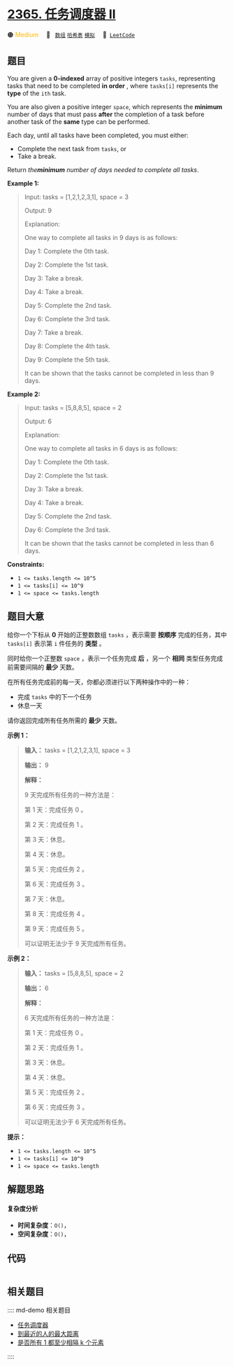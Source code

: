 # [2365. 任务调度器 II](https://leetcode.com/problems/task-scheduler-ii)

🟠 <font color=#ffb800>Medium</font>&emsp; 🔖&ensp; [`数组`](/leetcode/outline/tag/array.md) [`哈希表`](/leetcode/outline/tag/hash-table.md) [`模拟`](/leetcode/outline/tag/simulation.md)&emsp; 🔗&ensp;[`LeetCode`](https://leetcode.com/problems/task-scheduler-ii)


## 题目

You are given a **0-indexed** array of positive integers `tasks`, representing
tasks that need to be completed **in order** , where `tasks[i]` represents the
**type** of the `ith` task.

You are also given a positive integer `space`, which represents the
**minimum** number of days that must pass **after** the completion of a task
before another task of the **same** type can be performed.

Each day, until all tasks have been completed, you must either:

  * Complete the next task from `tasks`, or
  * Take a break.

Return _the**minimum** number of days needed to complete all tasks_.



**Example 1:**

> Input: tasks = [1,2,1,2,3,1], space = 3
> 
> Output: 9
> 
> Explanation:
> 
> One way to complete all tasks in 9 days is as follows:
> 
> Day 1: Complete the 0th task.
> 
> Day 2: Complete the 1st task.
> 
> Day 3: Take a break.
> 
> Day 4: Take a break.
> 
> Day 5: Complete the 2nd task.
> 
> Day 6: Complete the 3rd task.
> 
> Day 7: Take a break.
> 
> Day 8: Complete the 4th task.
> 
> Day 9: Complete the 5th task.
> 
> It can be shown that the tasks cannot be completed in less than 9 days.

**Example 2:**

> Input: tasks = [5,8,8,5], space = 2
> 
> Output: 6
> 
> Explanation:
> 
> One way to complete all tasks in 6 days is as follows:
> 
> Day 1: Complete the 0th task.
> 
> Day 2: Complete the 1st task.
> 
> Day 3: Take a break.
> 
> Day 4: Take a break.
> 
> Day 5: Complete the 2nd task.
> 
> Day 6: Complete the 3rd task.
> 
> It can be shown that the tasks cannot be completed in less than 6 days.

**Constraints:**

  * `1 <= tasks.length <= 10^5`
  * `1 <= tasks[i] <= 10^9`
  * `1 <= space <= tasks.length`


## 题目大意

给你一个下标从 **0**  开始的正整数数组 `tasks` ，表示需要 **按顺序**  完成的任务，其中 `tasks[i]` 表示第 `i`
件任务的 **类型**  。

同时给你一个正整数 `space` ，表示一个任务完成 **后**  ，另一个 **相同**  类型任务完成前需要间隔的 **最少**  天数。

在所有任务完成前的每一天，你都必须进行以下两种操作中的一种：

  * 完成 `tasks` 中的下一个任务
  * 休息一天

请你返回完成所有任务所需的 **最少**  天数。



**示例 1：**

> 
> 
> 
> 
> 
> **输入：** tasks = [1,2,1,2,3,1], space = 3
> 
> **输出：** 9
> 
> **解释：**
> 
> 9 天完成所有任务的一种方法是：
> 
> 第 1 天：完成任务 0 。
> 
> 第 2 天：完成任务 1 。
> 
> 第 3 天：休息。
> 
> 第 4 天：休息。
> 
> 第 5 天：完成任务 2 。
> 
> 第 6 天：完成任务 3 。
> 
> 第 7 天：休息。
> 
> 第 8 天：完成任务 4 。
> 
> 第 9 天：完成任务 5 。
> 
> 可以证明无法少于 9 天完成所有任务。
> 
> 

**示例 2：**

> 
> 
> 
> 
> 
> **输入：** tasks = [5,8,8,5], space = 2
> 
> **输出：** 6
> 
> **解释：**
> 
> 6 天完成所有任务的一种方法是：
> 
> 第 1 天：完成任务 0 。
> 
> 第 2 天：完成任务 1 。
> 
> 第 3 天：休息。
> 
> 第 4 天：休息。
> 
> 第 5 天：完成任务 2 。
> 
> 第 6 天：完成任务 3 。
> 
> 可以证明无法少于 6 天完成所有任务。
> 
> 



**提示：**

  * `1 <= tasks.length <= 10^5`
  * `1 <= tasks[i] <= 10^9`
  * `1 <= space <= tasks.length`


## 解题思路

#### 复杂度分析

- **时间复杂度**：`O()`，
- **空间复杂度**：`O()`，

## 代码

```javascript

```

## 相关题目

:::: md-demo 相关题目
- [任务调度器](https://leetcode.com/problems/task-scheduler)
- [到最近的人的最大距离](https://leetcode.com/problems/maximize-distance-to-closest-person)
- [是否所有 1 都至少相隔 k 个元素](https://leetcode.com/problems/check-if-all-1s-are-at-least-length-k-places-away)

::::
